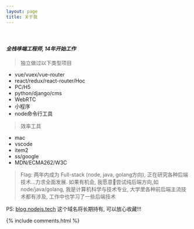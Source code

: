 ```yaml
---
layout: page
title: 关于我 
---
```


<p style="height: 20px;">
</p>

#### ***全栈哆端工程师, 14年开始工作***


> 独立做过以下类型项目

*  vue/vuex/vue-router
*  react/redux/react-router/Hoc
*  PC/H5
*  python/django/cms
*  WebRTC
*  小程序
*  node命令行工具

> 效率工具

* mac
* vscode
* item2
* ss/google
* MDN/ECMA262/W3C


> Flag: 两年内成为 Full-stack (node, java,  golang方向), 正在研究各种后端技术...力求全面发展. 如果有机会, 我愿意尝试纯后端方向,如 node/java/golang, 我是计算机科学与技术专业, 大学里各种前后端主流技术都有涉及, 工作中也学习了一些后端技术

<p>
PS: <a href="//blog.nodejs.tech/#blog" target="_blank">blog.nodejs.tech</a> 这个域名将长期持有, 可以放心收藏!!! 



{% include comments.html %}

